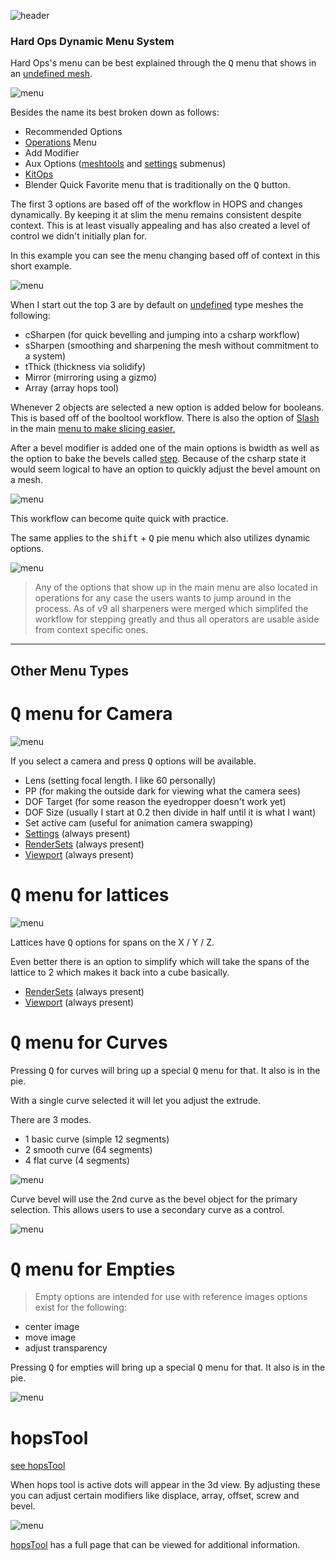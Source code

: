 ![header](img/banner.gif)

### Hard Ops Dynamic Menu System

Hard Ops's menu can be best explained through the <kbd>Q</kbd> menu that shows in an [undefined mesh](sstatus.md).

![menu](img/menu/mn1.png)

Besides the name its best broken down as follows:

- Recommended Options
- [Operations](operations.md) Menu
- Add Modifier
- Aux Options ([meshtools](meshtools.md) and [settings](settings.md) submenus)
- [KitOps](inserts.md)
- Blender Quick Favorite menu that is traditionally on the <kbd>Q</kbd> button.

The first 3 options are based off of the workflow in HOPS and changes dynamically. By keeping it at slim the menu remains consistent despite context. This is at least visually appealing and has also created a level of control we didn't initially plan for.

In this example you can see the menu changing based off of context in this short example.

![menu](img/menu/mn2.gif)

When I start out the top 3 are by default on [undefined](sstatus.md) type meshes the following:

  - cSharpen (for quick bevelling and jumping into a csharp workflow)
  - sSharpen (smoothing and sharpening the mesh without commitment to a system)
  - tThick (thickness via solidify)
  - Mirror (mirroring using a gizmo)
  - Array (array hops tool)

Whenever 2 objects are selected a new option is added below for booleans. This is based off of the booltool workflow. There is also the option of [Slash](cslash.md) in the main [menu to make slicing easier.](cslash.md)

After a bevel modifier is added one of the main options is bwidth as well as the option to bake the bevels called [step](step.md). Because of the csharp state it would seem logical to have an option to quickly adjust the bevel amount on a mesh.

![menu](img/menu/mn3.gif)

This workflow can become quite quick with practice.

The same applies to the <kbd>shift</kbd> + <kbd>Q</kbd> pie menu which also utilizes dynamic options.

![menu](img/menu/mn4.gif)


> Any of the options that show up in the main menu are also located in operations for any case the users wants to jump around in the process. As of v9 all sharpeners were merged which simplifed the workflow for stepping greatly and thus all operators are usable aside from context specific ones.

---

## Other Menu Types

# <kbd>Q</kbd> menu for Camera

![menu](img/menu/mn6.gif)

If you select a camera and press <kbd>Q</kbd> options will be available.

- Lens (setting focal length. I like 60 personally)
- PP (for making the outside dark for viewing what the camera sees)
- DOF Target (for some reason the eyedropper doesn't work yet)
- DOF Size (usually I start at 0.2 then divide in half until it is what I want)
- Set active cam (useful for animation camera swapping)
- [Settings](settings.md) (always present)
- [RenderSets](rendersets.md) (always present)
- [Viewport](viewport.md) (always present)

# <kbd>Q</kbd> menu for lattices

![menu](img/menu/mn7.gif)

Lattices have <kbd>Q</kbd> options for spans on the X / Y / Z.

Even better there is an option to simplify which will take the spans of the lattice to 2 which makes it back into a cube basically.

- [RenderSets](rendersets.md) (always present)
- [Viewport](viewport.md) (always present)

# <kbd>Q</kbd> menu for Curves

Pressing <kbd>Q</kbd> for curves will bring up a special <kbd>Q</kbd> menu for that. It also is in the pie.

With a single curve selected it will let you adjust the extrude.

There are 3 modes.

- 1 basic curve (simple 12 segments)
- 2 smooth curve (64 segments)
- 4 flat curve (4 segments)

![menu](img/menu/mn8.gif)

Curve bevel will use the 2nd curve as the bevel object for the primary selection. This allows users to use a secondary curve as a control.

![menu](img/menu/mn9.gif)

# <kbd>Q</kbd> menu for Empties

> Empty options are intended for use with reference images options exist for the following:
- center image
- move image
- adjust transparency

Pressing <kbd>Q</kbd> for empties will bring up a special <kbd>Q</kbd> menu for that. It also is in the pie.

![menu](img/menu/mn11.gif)

# hopsTool

[see hopsTool](hopsTool.md)

When hops tool is active dots will appear in the 3d view. By adjusting these you can adjust certain modifiers like displace, array, offset, screw and bevel.

![menu](img/menu/mn10.gif)

[hopsTool](hopsTool.md) has a full page that can be viewed for additional information.
